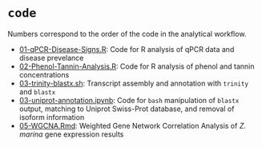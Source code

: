 # `code`

Numbers correspond to the order of the code in the analytical workflow.

- [01-qPCR-Disease-Signs.R](https://github.com/eimd-2019/project-EWD-transcriptomics/blob/master/code/01-qPCR-Disease-Signs.R): Code for R analysis of qPCR data and disease prevelance
- [02-Phenol-Tannin-Analysis.R](https://github.com/eimd-2019/project-EWD-transcriptomics/blob/master/code/02-Phenol-Tannin-Analysis.R): Code for R analysis of phenol and tannin concentrations
- [03-trinity-blastx.sh](https://github.com/eimd-2019/project-EWD-transcriptomics/blob/master/code/03-trinity-blastx.sh): Transcript assembly and annotation with `trinity` and `blastx`
- [03-uniprot-annotation.ipynb](https://github.com/eimd-2019/project-EWD-transcriptomics/blob/master/code/03-uniprot-annotation.ipynb): Code for `bash` manipulation of `blastx` output, matching to Uniprot Swiss-Prot database, and removal of isoform information
- [05-WGCNA.Rmd](https://github.com/eimd-2019/project-EWD-transcriptomics/blob/master/code/05-WGCNA.Rmd): Weighted Gene Network Correlation Analysis of *Z. marina* gene expression results
